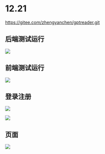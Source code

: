 #  12.21

https://gitee.com/zhengyanchen/gptreader.git

## 后端测试运行

![](http://cdn.zhengyanchen.cn/img202312211925724.png)

## 前端测试运行



![](http://cdn.zhengyanchen.cn/img202312211933230.png)

## 登录注册

![](http://cdn.zhengyanchen.cn/img202312211935655.png)



![](http://cdn.zhengyanchen.cn/img202312211936480.png)





## 页面

![](http://cdn.zhengyanchen.cn/img202312211938577.png)

